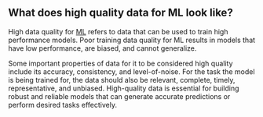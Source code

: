 **What does high quality data for ML look like?**
-------------------------------------------------

High data quality for [ML](https://www.hopsworks.ai/dictionary/ml) refers to data that can be used to train high performance models. Poor training data quality for ML results in models that have low performance, are biased, and cannot generalize.

Some important properties of data for it to be considered high quality include its accuracy, consistency, and level-of-noise. For the task the model is being trained for, the data should also be relevant, complete, timely, representative, and unbiased. High-quality data is essential for building robust and reliable models that can generate accurate predictions or perform desired tasks effectively.

